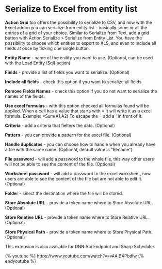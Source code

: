# Serialize to Excel from entity list

**Action Grid** too offers the possibility to serialize to CSV, and now with the Excel addon you can serialize from entity list - basically some or all the entries of a grid of your choice. Similar to Serialize from Text, add a grid button with Action Serialize > Serialize from Entity List. You have the possibility to choose which entities to export to XLS, and even to include all fields at once by ticking one single button. 

**Entity Name** - name of the enitity you want to use. (Optional, can be used with the Load Entity (Sql) action)

**Fields** - provide a list of fields you want to serialize. (Optional)

**Include all fields** - check this option if you want to serialize all fields.

**Remove Fields Names** - check this option if you do not want to serialize the names of the fields.

**Use excel formulas** - with this option checked all formulas found will be applied. When a cell has a value that starts with = it will write it as a excel formula.
Example: =Sum(A1,A2)
To escape the = add a ' in front of it.

**Criteria** - add a criteria that fielters the data. (Optional)

**Pattern** - you can provide a pattern for the excel file. (Optional)

**Handle duplicates** - you can choose how to handle when you already have a file with the same name. (Optional, default value is "Rename")

**File password** - will add a password to the whole file, this way other users will not be able to see the content of the file. (Optional)

**Worksheet password** - will add a password to the excel worksheet, now users are able to see the content of the file but are not able to edit it. (Optional)

**Folder** - select the destination where the file will be stored.

**Store Absolute URL** - provide a token name where to Store Absolute URL. (Optional)

**Store Relative URL** - provide a token name where to Store Relative URL. (Optional)

**Store Physical Path** - provide a token name where to Store Physical Path. (Optional)

This extension is also available for DNN Api Endpoint and Sharp Scheduler. 

{% youtube %} https://www.youtube.com/watch?v=vAAjBXPbdIw {% endyoutube %}
